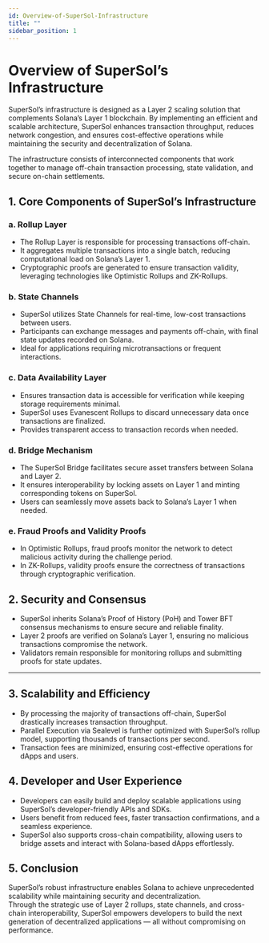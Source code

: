```yaml
---
id: Overview-of-SuperSol-Infrastructure
title: ""
sidebar_position: 1
---
```




# Overview of SuperSol’s Infrastructure

SuperSol’s infrastructure is designed as a Layer 2 scaling solution that complements Solana’s Layer 1 blockchain. By implementing an efficient and scalable architecture, SuperSol enhances transaction throughput, reduces network congestion, and ensures cost-effective operations while maintaining the security and decentralization of Solana.  

The infrastructure consists of interconnected components that work together to manage off-chain transaction processing, state validation, and secure on-chain settlements.



## 1. Core Components of SuperSol’s Infrastructure

### a. Rollup Layer
- The Rollup Layer is responsible for processing transactions off-chain.
- It aggregates multiple transactions into a single batch, reducing computational load on Solana’s Layer 1.
- Cryptographic proofs are generated to ensure transaction validity, leveraging technologies like Optimistic Rollups and ZK-Rollups.

### b. State Channels
- SuperSol utilizes State Channels for real-time, low-cost transactions between users.
- Participants can exchange messages and payments off-chain, with final state updates recorded on Solana.
- Ideal for applications requiring microtransactions or frequent interactions.

### c. Data Availability Layer
- Ensures transaction data is accessible for verification while keeping storage requirements minimal.
- SuperSol uses Evanescent Rollups to discard unnecessary data once transactions are finalized.
- Provides transparent access to transaction records when needed.

### d. Bridge Mechanism
- The SuperSol Bridge facilitates secure asset transfers between Solana and Layer 2.
- It ensures interoperability by locking assets on Layer 1 and minting corresponding tokens on SuperSol.
- Users can seamlessly move assets back to Solana’s Layer 1 when needed.

### e. Fraud Proofs and Validity Proofs
- In Optimistic Rollups, fraud proofs monitor the network to detect malicious activity during the challenge period.
- In ZK-Rollups, validity proofs ensure the correctness of transactions through cryptographic verification.



## 2. Security and Consensus
- SuperSol inherits Solana’s Proof of History (PoH) and Tower BFT consensus mechanisms to ensure secure and reliable finality.
- Layer 2 proofs are verified on Solana’s Layer 1, ensuring no malicious transactions compromise the network.
- Validators remain responsible for monitoring rollups and submitting proofs for state updates.

---

## 3. Scalability and Efficiency
- By processing the majority of transactions off-chain, SuperSol drastically increases transaction throughput.
- Parallel Execution via Sealevel is further optimized with SuperSol’s rollup model, supporting thousands of transactions per second.
- Transaction fees are minimized, ensuring cost-effective operations for dApps and users.



## 4. Developer and User Experience
- Developers can easily build and deploy scalable applications using SuperSol’s developer-friendly APIs and SDKs.
- Users benefit from reduced fees, faster transaction confirmations, and a seamless experience.
- SuperSol also supports cross-chain compatibility, allowing users to bridge assets and interact with Solana-based dApps effortlessly.



## 5. Conclusion
SuperSol’s robust infrastructure enables Solana to achieve unprecedented scalability while maintaining security and decentralization.  
Through the strategic use of Layer 2 rollups, state channels, and cross-chain interoperability, SuperSol empowers developers to build the next generation of decentralized applications — all without compromising on performance.
